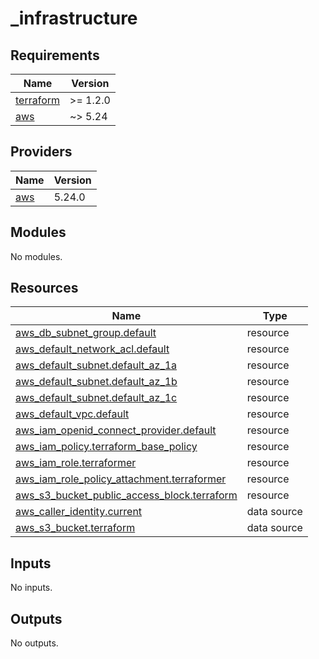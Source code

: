 # _infrastructure

<!-- BEGINNING OF PRE-COMMIT-TERRAFORM DOCS HOOK -->
## Requirements

| Name | Version |
|------|---------|
| <a name="requirement_terraform"></a> [terraform](#requirement\_terraform) | >= 1.2.0 |
| <a name="requirement_aws"></a> [aws](#requirement\_aws) | ~> 5.24 |

## Providers

| Name | Version |
|------|---------|
| <a name="provider_aws"></a> [aws](#provider\_aws) | 5.24.0 |

## Modules

No modules.

## Resources

| Name | Type |
|------|------|
| [aws_db_subnet_group.default](https://registry.terraform.io/providers/hashicorp/aws/latest/docs/resources/db_subnet_group) | resource |
| [aws_default_network_acl.default](https://registry.terraform.io/providers/hashicorp/aws/latest/docs/resources/default_network_acl) | resource |
| [aws_default_subnet.default_az_1a](https://registry.terraform.io/providers/hashicorp/aws/latest/docs/resources/default_subnet) | resource |
| [aws_default_subnet.default_az_1b](https://registry.terraform.io/providers/hashicorp/aws/latest/docs/resources/default_subnet) | resource |
| [aws_default_subnet.default_az_1c](https://registry.terraform.io/providers/hashicorp/aws/latest/docs/resources/default_subnet) | resource |
| [aws_default_vpc.default](https://registry.terraform.io/providers/hashicorp/aws/latest/docs/resources/default_vpc) | resource |
| [aws_iam_openid_connect_provider.default](https://registry.terraform.io/providers/hashicorp/aws/latest/docs/resources/iam_openid_connect_provider) | resource |
| [aws_iam_policy.terraform_base_policy](https://registry.terraform.io/providers/hashicorp/aws/latest/docs/resources/iam_policy) | resource |
| [aws_iam_role.terraformer](https://registry.terraform.io/providers/hashicorp/aws/latest/docs/resources/iam_role) | resource |
| [aws_iam_role_policy_attachment.terraformer](https://registry.terraform.io/providers/hashicorp/aws/latest/docs/resources/iam_role_policy_attachment) | resource |
| [aws_s3_bucket_public_access_block.terraform](https://registry.terraform.io/providers/hashicorp/aws/latest/docs/resources/s3_bucket_public_access_block) | resource |
| [aws_caller_identity.current](https://registry.terraform.io/providers/hashicorp/aws/latest/docs/data-sources/caller_identity) | data source |
| [aws_s3_bucket.terraform](https://registry.terraform.io/providers/hashicorp/aws/latest/docs/data-sources/s3_bucket) | data source |

## Inputs

No inputs.

## Outputs

No outputs.
<!-- END OF PRE-COMMIT-TERRAFORM DOCS HOOK -->
